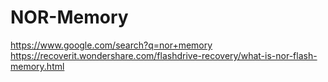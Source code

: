 # NOR-Memory
https://www.google.com/search?q=nor+memory https://recoverit.wondershare.com/flashdrive-recovery/what-is-nor-flash-memory.html

